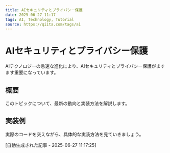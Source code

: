 ```yaml
---
title: AIセキュリティとプライバシー保護
date: 2025-06-27 11:17
tags: AI, Technology, Tutorial
source: https://qiita.com/tags/ai
---
```


# AIセキュリティとプライバシー保護

AIテクノロジーの急速な進化により、AIセキュリティとプライバシー保護がますます重要になっています。

## 概要

このトピックについて、最新の動向と実装方法を解説します。

## 実装例

実際のコードを交えながら、具体的な実装方法を見ていきましょう。

[自動生成された記事 - 2025-06-27 11:17:25]